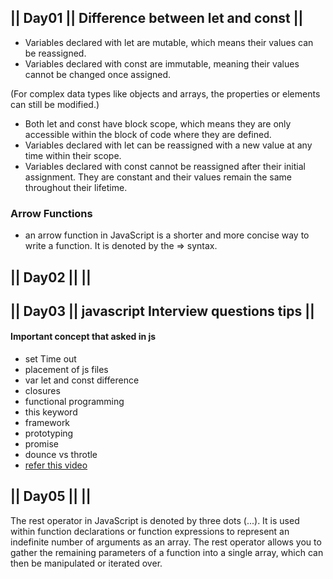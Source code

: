 ## || Day01 || Difference between let and const ||

- Variables declared with let are mutable, which means their values can be reassigned.
- Variables declared with const are immutable, meaning their values cannot be changed once assigned.

(For complex data types like objects and arrays, the properties or elements can still be modified.)

- Both let and const have block scope, which means they are only accessible within the block of code where they are defined.
- Variables declared with let can be reassigned with a new value at any time within their scope.
- Variables declared with const cannot be reassigned after their initial assignment. They are constant and their values remain the same throughout their lifetime.

### Arrow Functions

- an arrow function in JavaScript is a shorter and more concise way to write a function. It is denoted by the => syntax.

## || Day02 || ||

## || Day03 || javascript Interview questions tips ||

#### Important concept that asked in js

- set Time out
- placement of js files
- var let and const difference
- closures
- functional programming
- this keyword
- framework
- prototyping
- promise
- dounce vs throtle
- [refer this video](https://youtu.be/tOo9c6SK_do)

## || Day05 || ||

The rest operator in JavaScript is denoted by three dots (...). It is used within function declarations or function expressions to represent an indefinite number of arguments as an array. The rest operator allows you to gather the remaining parameters of a function into a single array, which can then be manipulated or iterated over.

